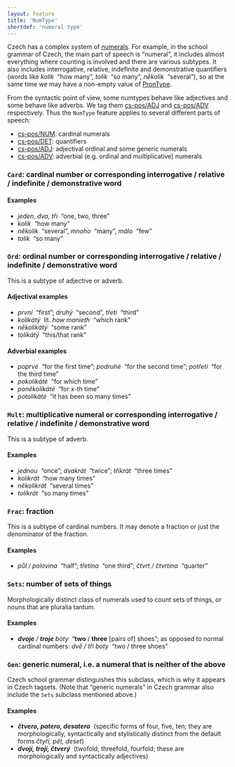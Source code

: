 ```yaml
---
layout: feature
title: 'NumType'
shortdef: 'numeral type'
---
```


Czech has a complex system of
[numerals](cs-pos/NUM). For example, in the school grammar of Czech,
the main part of speech is “numeral”, it includes almost everything
where counting is involved and there are various subtypes. It also
includes interrogative, relative, indefinite and demonstrative quantifiers
(words like _kolik&nbsp;_ “how many”, _tolik&nbsp;_ “so many”,
_několik&nbsp;_ “several”), so at the same time we may have a non-empty
value of [PronType]().

From the syntactic point of view, some numtypes behave like adjectives
and some behave like adverbs. We tag them [cs-pos/ADJ]() and
[cs-pos/ADV]() respectively. Thus the `NumType` feature applies to
several different parts of speech:

* [cs-pos/NUM](): cardinal numerals
* [cs-pos/DET](): quantifiers
* [cs-pos/ADJ](): adjectival ordinal and some generic numerals
* [cs-pos/ADV](): adverbial (e.g. ordinal and multiplicative) numerals

### `Card`: cardinal number or corresponding interrogative / relative / indefinite / demonstrative word

#### Examples

* _jeden, dva, tři&nbsp;_ “one, two, three”
* _kolik&nbsp;_ “how many”
* _několik&nbsp;_ “several”, _mnoho&nbsp;_ “many”, _málo&nbsp;_ “few”
* _tolik&nbsp;_ “so many”

### `Ord`: ordinal number or corresponding interrogative / relative / indefinite / demonstrative word

This is a subtype of adjective or adverb.

#### Adjectival examples

* _první&nbsp;_ “first”; _druhý&nbsp;_ “second”, _třetí&nbsp;_ “third”
* _kolikátý&nbsp;_ lit. _how manieth&nbsp;_ “which rank”
* _několikátý&nbsp;_ “some rank”
* _tolikátý&nbsp;_ “this/that rank”

#### Adverbial examples

* _poprvé&nbsp;_ “for the first time”; _podruhé&nbsp;_ “for the second time”; _potřetí&nbsp;_ “for the third time”
* _pokolikáté&nbsp;_ “for which time”
* _poněkolikáté&nbsp;_ “for x-th time”
* _potolikáté&nbsp;_ “it has been so many times”

### `Mult`: multiplicative numeral or corresponding interrogative / relative / indefinite / demonstrative word

This is a subtype of adverb.

#### Examples

* _jednou&nbsp;_ “once”; _dvakrát&nbsp;_ “twice”; _třikrát&nbsp;_ “three times”
* _kolikrát&nbsp;_ “how many times”
* _několikrát&nbsp;_ “several times”
* _tolikrát&nbsp;_ “so many times”

### `Frac`: fraction

This is a subtype of cardinal numbers.
It may denote a fraction or just the denominator of the
fraction.

#### Examples

* _půl / polovina&nbsp;_ “half”; _třetina&nbsp;_ “one third”; _čtvrt / čtvrtina&nbsp;_ “quarter”

### `Sets`: number of sets of things

Morphologically distinct class of numerals used to count sets of
things, or nouns that are pluralia tantum.

#### Examples

* _<b>dvoje</b> / <b>troje</b> boty&nbsp;_ “<b>two</b> / <b>three</b> [pairs of] shoes”;
  as opposed to normal cardinal numbers: _dvě / tři boty&nbsp;_ “two / three shoes”

### `Gen`: generic numeral, i.e. a numeral that is neither of the above

Czech school grammar distinguishes this subclass, which is why it
appears in Czech tagsets. (Note that
“generic numerals” in Czech grammar also include the `Sets` subclass
mentioned above.)

#### Examples

* _<b>čtvero, patero, desatero</b>&nbsp;_ (specific forms of four,
  five, ten; they are morphologically, syntactically and stylistically
  distinct from the default forms _čtyři, pět, deset_)
* _<b>dvojí, trojí, čtverý</b>&nbsp;_ (twofold, threefold, fourfold; these are
  morphologically and syntactically adjectives)
